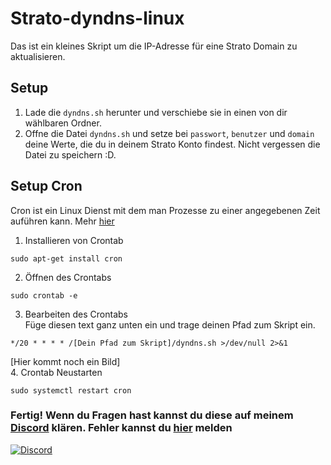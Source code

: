 # Strato-dyndns-linux
Das ist ein kleines Skript um die IP-Adresse für eine Strato Domain zu aktualisieren.
<br>
## Setup
1. Lade die `dyndns.sh` herunter und verschiebe sie in einen von dir wählbaren Ordner.
2. Offne die Datei `dyndns.sh` und setze bei `passwort`, `benutzer` und `domain` deine Werte, die du in deinem Strato Konto findest. Nicht vergessen die Datei zu speichern :D.
## Setup Cron
Cron ist ein Linux Dienst mit dem man Prozesse zu einer angegebenen Zeit auführen kann. Mehr [hier](https://de.wikipedia.org/wiki/Cron)
1. Installieren von Crontab
``` shell
sudo apt-get install cron 
```
2. Öffnen des Crontabs
``` shell
sudo crontab -e
```
3. Bearbeiten des Crontabs <br>
Füge diesen text ganz unten ein und trage deinen Pfad zum Skript ein.
```
*/20 * * * * /[Dein Pfad zum Skript]/dyndns.sh >/dev/null 2>&1
```
[Hier kommt noch ein Bild] <br>
4. Crontab Neustarten
``` shell
sudo systemctl restart cron
```
### Fertig! Wenn du Fragen hast kannst du diese auf meinem [Discord](https://discord.gg/s9tD46Fwh8) klären. Fehler kannst du [hier](https://github.com/jonnytutorials/Strato-dyndns-linux/issues/new) melden
[![Discord](https://discordapp.com/api/guilds/743062575775875143/embed.png?style=shield)](https://discord.gg/s9tD46Fwh8)
